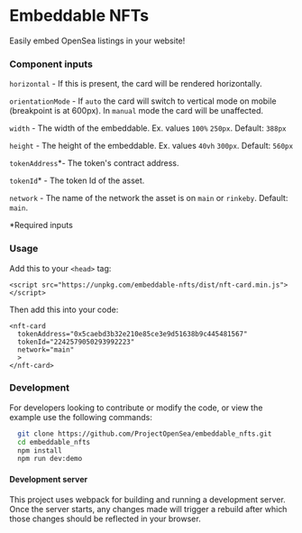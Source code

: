 # Embeddable NFTs
Easily embed OpenSea listings in your website!

### Component inputs

`horizontal` - If this is present, the card will be rendered horizontally.

`orientationMode` - If `auto` the card will switch to vertical 
mode on mobile (breakpoint is at 600px). In `manual` mode the card will be unaffected.

`width` - The width of the embeddable. Ex. values `100%` `250px`. Default: `388px`

`height` - The height of the embeddable. Ex. values `40vh` `300px`. Default: `560px`

`tokenAddress`\*- The token's contract address.

`tokenId`\* - The token Id of the asset.

`network` - The name of the network the asset is on `main` or `rinkeby`. Default: `main`.

\*Required inputs

### Usage

Add this to your `<head>` tag:
```
<script src="https://unpkg.com/embeddable-nfts/dist/nft-card.min.js"></script>
```

Then add this into your code:
```
<nft-card
  tokenAddress="0x5caebd3b32e210e85ce3e9d51638b9c445481567"
  tokenId="2242579050293992223"
  network="main"
  >
</nft-card>
```

### Development
For developers looking to contribute or modify the code, or view the example use the following commands:
```bash
  git clone https://github.com/ProjectOpenSea/embeddable_nfts.git
  cd embeddable_nfts
  npm install
  npm run dev:demo
```

#### Development server
This project uses webpack for building and running a development server. Once the server starts, any changes made will trigger a rebuild after which those changes should be reflected in your browser.
